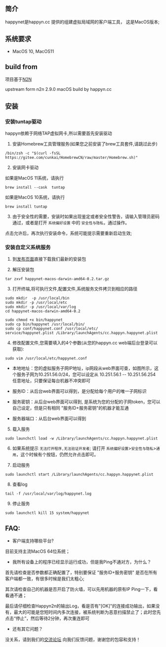 ## 简介

happynet是happyn.cc 提供的组建虚拟局域网的客户端工具， 这是MacOS版本;

## 系统要求

* MacOS 10, MacOS11

## build from

项目基于[N2N](https://github.com/happynlab/n2n)

upstream form n2n 2.9.0 macOS build by happyn.cc


## 安装


### 安装tuntap驱动

happyn依赖于网络TAP虚拟网卡,所以需要首先安装驱动

1. 安装Homebrew工具管理服务(如果您之前安装了brew工具套件,请跳过此步)

```
/bin/zsh -c "$(curl -fsSL https://gitee.com/cunkai/HomebrewCN/raw/master/Homebrew.sh)"
```

2. 安装网卡驱动

如果是MacOS 11系统，请执行

```
brew install --cask  tuntap
```

如果是MacOS 10系统，请执行

```
brew install tuntap
```

3. 由于安全性的需要，安装时如果出现鉴定或者安全性警告，请输入管理员密码通过，或者是打开 `系统偏好设置` 中的 `安全性与隐私`，通过操作。

点击允许后，再次执行安装命令，系统可能提示需要重新启动生效;


### 安装自定义系统服务


1. 到[发布页面](https://github.com/happynclient/happynmacos/releases)直接下载我们最新的安装包


2. 解压安装包

```
tar zxvf happynet-macos-darwin-amd64-0.2.tar.gz
```

3. 打开终端,将可执行文件,配置文件,系统服务文件拷贝到相应的路径

```
sudo mkdir  -p /usr/local/bin
sudo mkdir -p /usr/local/etc
sudo mkdir -p /usr/local/var/log
cd happynet-macos-darwin-amd64-0.2

sudo chmod +x bin/happynet
sudo cp bin/happynet /usr/local/bin/
sudo cp conf/happynet.conf /usr/local/etc/
service/happynet.plist /Library/launchAgents/cc.happyn.happynet.plist
```

4. 修改配置文件,您需要填入的4个参数(从您的happyn.cc web端后台登录可以获取):

```
sudo vim /usr/local/etc/happynet.conf
```

* 本地地址：您的虚拟服务子网IP地址，ip网段从web界面可查，如图所示，这个服务子网为10.251.56.0/24，您可以设定从 10.251.56.1 -- 10.251.56.254 任意地址，只要保证每台机器不冲突即可

* 服务ID：从后台web界面可以得到，是分配给每个用户的唯一子网标识

* 服务密钥：从后台web界面可以得到, 是系统为您的分配的子网token，您可以自己设定，但是只有相同 "服务ID+服务密钥"的机器才能互通

* 服务器端口：从后台web界面可以得到

5. 载入服务

```
sudo launchctl load -w /Library/launchAgents/cc.happyn.happynet.plist
```

6. 如果系统提示 `无法打开程序,无法验证开发者`; 请打开 `系统偏好设置`>`安全性与隐私`>`通用`，这个时候有个按钮，仍然允许点击即可。

7. 启动服务

```
sudo launchctl start /Library/launchAgents/cc.happyn.happynet.plist
```

8. 查看log

```
tail -f /usr/local/var/log/happynet.log
```

9. 停止服务

```
sudo launchctl kill 15 system/happynet
```

## FAQ:

* 客户端支持哪些平台?

目前支持主流MacOS 64位系统；

* 我所有设备上的程序已经显示运行成功，但是我Ping不通对方，为什么？

首先请检查是否参数都正确配置了，特别要保证 "服务ID+服务密钥" 是否在所有客户端都一致，有很多时候是我们太粗心;

其次请检查自己的机器是否开启了防火墙，可以先用机器的原有IP Ping一下，看看通不通；

最后请仔细检查Happyn2n的输出Log，看是否有"[OK]"的连接成功输出，如果没有，最大的可能是您短时间内多次连接，被系统判断为恶意扫描禁止了；此时您先点击“停止”，然后等待2分钟，再次重连即可

* 还有其它问题？

没关系，请到我们的[交流论坛](https://forum.happyn.cc/t/macos) 向我们反馈问题，谢谢您的包容和支持！

